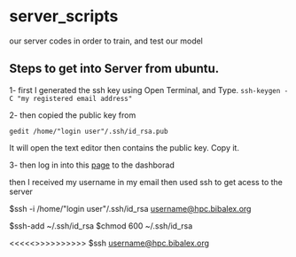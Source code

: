 # server_scripts
our server codes in order to train, and test our model

## Steps to get into Server from ubuntu.

1- first I generated the ssh key using
   Open Terminal, and Type.
  `ssh-keygen -C "my registered email address" `

2- then copied the public key from

`gedit /home/"login user"/.ssh/id_rsa.pub`

 It will open the text editor then contains the public key.
 Copy it.
 
3- then log in into this [page](https://hpc.bibalex.org/#dashboard) to the dashborad


then I received my username in my email
then used ssh to get acess to the server

$ssh -i /home/"login user"/.ssh/id_rsa username@hpc.bibalex.org

$ssh-add ~/.ssh/id_rsa
$chmod 600 ~/.ssh/id_rsa


<<<<<<in order to log in>>>>>>>>>>>
$ssh username@hpc.bibalex.org

